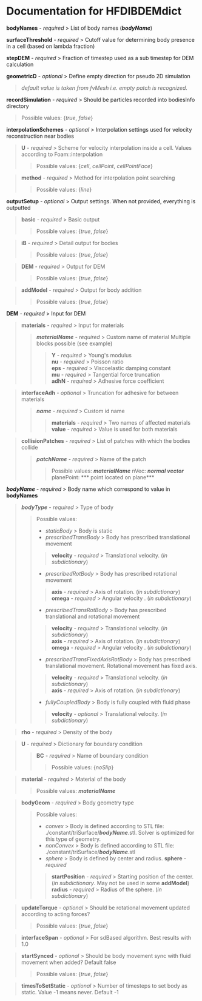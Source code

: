 # Documentation for HFDIBDEMdict

**bodyNames** - *required* > List of body names (***bodyName***)

**surfaceThreshold** - *required* > Cutoff value for determining body presence in a cell (based on lambda fraction)

**stepDEM** - *required* > Fraction of timestep used as a sub timestep for DEM calculation

**geometricD** - *optional* > Define empty direction for pseudo 2D simulation
> *default value is taken from fvMesh i.e. empty patch is recognized.*

**recordSimulation** - *required* > Should be particles recorded into bodiesInfo directory
> Possible values: {*true*, *false*}

**interpolationSchemes** - *optional* > Interpolation settings used for velocity reconstruction near bodies

> **U** - *required* > Scheme for velocity interpolation inside a cell. Values according to Foam::interpolation
>> Possible values: {*cell*, *cellPoint*, *cellPointFace*}

> **method** - *required* > Method for interpolation point searching
>> Possible values: {*line*}

**outputSetup** - *optional* > Output settings. When not provided, everything is outputted

> **basic** - *required* > Basic output
>> Possible values: {*true*, *false*}

> **iB** - *required* > Detail output for bodies
>> Possible values: {*true*, *false*}

> **DEM** - *required* > Output for DEM
>> Possible values: {*true*, *false*}

> **addModel** - *required* > Output for body addition
>> Possible values: {*true*, *false*}

**DEM** - *required* > Input for DEM

> **materials** - *required* > Input for materials  
>> ***materialName*** - *required* > Custom name of material Multiple blocks possible (see example)
>>> **Y** - *required* > Young's modulus  
>>> **nu** - *required* > Poisson ratio  
>>> **eps** - *required* > Viscoelastic damping constant  
>>> **mu** - *required* > Tangential force truncation  
>>> **adhN** - *required* > Adhesive force coefficient

> **interfaceAdh** - *optional* > Truncation for adhesive for between materials  
>> ***name*** - *required* > Custom id name
>>> **materials** - *required* > Two names of affected materials  
>>> **value** - *required* > Value is used for both materials

> **collisionPatches** - *required* > List of patches with which the bodies collide  
>> ***patchName*** - *required* > Name of the patch
>>> Possible values: ***materialName***
>>> nVec: ***normal vector***
>>> planePoint: *** point located on plane***

***bodyName*** - *required* > Body name which correspond to value in **bodyNames**

> ***bodyType*** - *required* > Type of body
>> Possible values:
>> - *staticBody* > Body is static
>> - *prescribedTransBody* > Body has prescribed translational movement
>>> **velocity** - *required* > Translational velocity. (*in subdictionary*)
>> - *prescribedRotBody* > Body has prescribed rotational movement
>>> **axis** - *required* > Axis of rotation. (*in subdictionary*)  
>>> **omega** - *required* > Angular velocity . (*in subdictionary*)
>> - *prescribedTransRotBody* > Body has prescribed translational and rotational movement
>>> **velocity** - *required* > Translational velocity. (*in subdictionary*)  
>>> **axis** - *required* > Axis of rotation. (*in subdictionary*)  
>>> **omega** - *required* > Angular velocity . (*in subdictionary*)
>> - *prescribedTransFixedAxisRotBody* > Body has prescribed translational movement. Rotational movement has fixed axis.
>>> **velocity** - *required* > Translational velocity. (*in subdictionary*)  
>>> **axis** - *required* > Axis of rotation. (*in subdictionary*)
>> - *fullyCoupledBody* > Body is fully coupled with fluid phase
>>> **velocity** - *optional* > Translational velocity. (*in subdictionary*)

> **rho** - *required* > Density of the body

> **U** - *required* > Dictionary for boundary condition
>> **BC** - *required* > Name of boundary condition
>>> Possible values: {*noSlip*}

> **material** - *required* > Material of the body
>> Possible values: ***materialName***

> **bodyGeom** - *required* > Body geometry type
>> Possible values:
>> - *convex* > Body is defined according to STL file: ./constant/triSurface/***bodyName***.stl. Solver is optimized for this type of geometry.
>> - *nonConvex* > Body is defined according to STL file: ./constant/triSurface/***bodyName***.stl
>> - *sphere* > Body is defined by center and radius.
>> **sphere** - *required*  
>>> **startPosition** - *required* > Starting position of the center. (*in subdictionary*. May not be used in some **addModel**)  
>>> **radius** - *required* > Radius of the sphere. (*in subdictionary*)

> **updateTorque** - *optional* > Should be rotational movement updated according to acting forces?
>> Possible values: {*true*, *false*}

> **interfaceSpan** - *optional* > For sdBased algorithm. Best results with 1.0

> **startSynced** - *optional* > Should be body movement sync with fluid movement when added? Default false
>> Possible values: {*true*, *false*}

> **timesToSetStatic** - *optional* > Number of timesteps to set body as static. Value -1 means never. Default -1